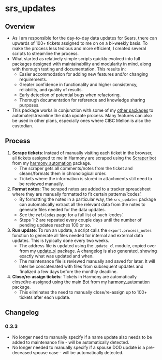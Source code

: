 # srs_updates


## Overview

- As I am responsible for the day-to-day data updates for Sears, there
  can upwards of 100+ tickets assigned to me on on a bi-weekly basis. To
  make the process less tedious and more efficient, I created several
  scripts to streamline the process.
- What started as relatively simple scripts quickly evolved into full
  packages designed with maintainability and modularity in mind, along
  with thorough testing and documentation. This results in:
  - Easier accommodation for adding new features and/or changing
    requirements.
  - Greater confidence in functionality and higher consistency,
    reliability, and quality of results.
  - Early detection of potential bugs when refactoring.
  - Thorough documentation for reference and knowledge sharing purposes.
- This package works in conjunction with some of my [other
  packages](https://github.com/pyronone/) to automate/streamline the
  data update process. Many features can also be used in other plans,
  especially ones where CIBC Mellon is also the custodian.

## Process

1.  **Scrape tickets**: Instead of manually visiting each ticket in the
    browser, all tickets assigned to me in Harmony are scraped using the
    [Scraper
    bot](https://pyronone.github.io/harmony_automation/bots.html#scraper)
    from my
    [harmony_automation](https://pyronone.github.io/harmony_automation/index.html)
    package.
    - The scraper gets all comments/notes from the ticket and
      cleans/formats them in chronological order.
    - Tickets where the information is stored in attachments still need
      to be reviewed manually.
2.  **Format notes**: The scraped notes are added to a tracker
    spreadsheet where they are manually formatted to fit certain
    patterns/‘codes’.
    - By formatting the notes in a particular way, the `srs_updates`
      package can automatically extract all the relevant data from the
      notes to generate files needed for the data updates.
    - See the `ref/Codes` page for a full list of such ‘codes’.  
    - Steps 1-2 are repeated every couple days until the number of
      pending updates reaches 100 or so.
3.  **Run update**: To run an update, a script calls the
    `export.process_notes` function to generate all files needed for
    internal and external data updates. This is typically done every two
    weeks.
    - The address file is updated using the `update_xl` module, copied
      over from my
      [update_xl](https://pyronone.github.io/update_xl/index.html)
      package. A changelog is also generated, showing exactly what was
      updated and when.
    - The maintenance file is reviewed manually and saved for later. It
      will later be concatenated with files from subsequent updates and
      finalized a few days before the monthly deadline.
4.  **Close/re-assign tickets**: Tickets in Harmony are automatically
    closed/re-assigned using the main
    [Bot](https://pyronone.github.io/harmony_automation/bots.html#bot)
    from my
    [harmony_automation](https://pyronone.github.io/harmony_automation/index.html)
    package.
    - This eliminates the need to manually close/re-assign up to 100+
      tickets after each update.

## Changelog

### 0.3.3

- No longer need to manually specify if a name update also needs to be
  added to maintenance file - will be automatically detected.
- No longer needed to manually specify if a spouse DOD update is a
  pre-deceased spouse case - will be automatically detected.
